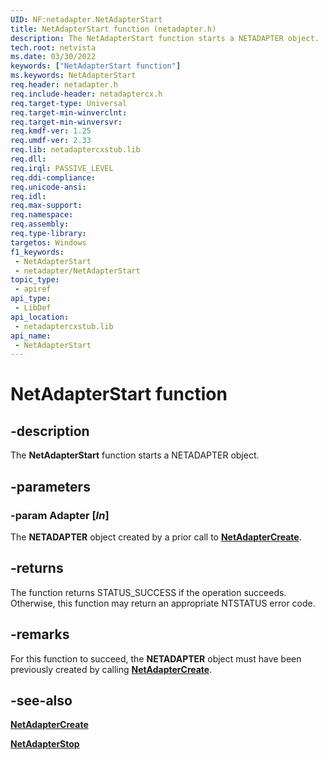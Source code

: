```yaml
---
UID: NF:netadapter.NetAdapterStart
title: NetAdapterStart function (netadapter.h)
description: The NetAdapterStart function starts a NETADAPTER object.
tech.root: netvista
ms.date: 03/30/2022
keywords: ["NetAdapterStart function"]
ms.keywords: NetAdapterStart
req.header: netadapter.h
req.include-header: netadaptercx.h
req.target-type: Universal
req.target-min-winverclnt: 
req.target-min-winversvr: 
req.kmdf-ver: 1.25
req.umdf-ver: 2.33 
req.lib: netadaptercxstub.lib
req.dll: 
req.irql: PASSIVE_LEVEL
req.ddi-compliance: 
req.unicode-ansi: 
req.idl: 
req.max-support: 
req.namespace: 
req.assembly: 
req.type-library: 
targetos: Windows
f1_keywords:
 - NetAdapterStart
 - netadapter/NetAdapterStart
topic_type:
 - apiref
api_type:
 - LibDef
api_location:
 - netadaptercxstub.lib
api_name:
 - NetAdapterStart
---
```


# NetAdapterStart function


## -description

The **NetAdapterStart** function starts a NETADAPTER object.

## -parameters

### -param Adapter [_In_]

The **NETADAPTER** object created by a prior call to [**NetAdapterCreate**](nf-netadapter-netadaptercreate.md).

## -returns

The function returns STATUS_SUCCESS if the operation succeeds. Otherwise, this function may return an appropriate NTSTATUS error code.

## -remarks

For this function to succeed, the **NETADAPTER** object must have been previously created by calling [**NetAdapterCreate**](nf-netadapter-netadaptercreate.md).

## -see-also

[**NetAdapterCreate**](nf-netadapter-netadaptercreate.md)

[**NetAdapterStop**](nf-netadapter-netadapterstop.md)


